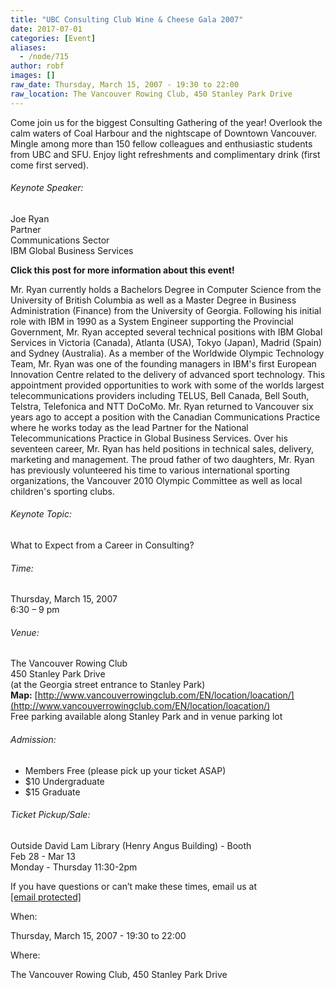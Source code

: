 ```yaml
---
title: "UBC Consulting Club Wine & Cheese Gala 2007"
date: 2017-07-01
categories: [Event]
aliases:
  - /node/715
author: robf
images: []
raw_date: Thursday, March 15, 2007 - 19:30 to 22:00
raw_location: The Vancouver Rowing Club, 450 Stanley Park Drive
---
```


Come join us for the biggest Consulting Gathering of the year!
Overlook the calm waters of Coal Harbour and the nightscape of Downtown Vancouver.
Mingle among more than 150 fellow colleagues and enthusiastic students from UBC and SFU.
Enjoy light refreshments and complimentary drink (first come first served).

###### Keynote Speaker:
Joe Ryan \
Partner \
Communications Sector \
IBM Global Business Services

**Click this post for more information about this event!**

Mr. Ryan currently holds a Bachelors Degree in Computer Science from the
University of British Columbia as well as a Master Degree in Business
Administration (Finance) from the University of Georgia. Following his
initial role with IBM in 1990 as a System Engineer supporting the Provincial
Government, Mr. Ryan accepted several technical positions with IBM Global
Services in Victoria (Canada), Atlanta (USA), Tokyo (Japan), Madrid (Spain)
and Sydney (Australia). As a member of the Worldwide Olympic Technology
Team, Mr. Ryan was one of the founding managers in IBM's first European
Innovation Centre related to the delivery of advanced sport technology.
This appointment provided opportunities to work with some of the worlds
largest telecommunications providers including TELUS, Bell Canada, Bell
South, Telstra, Telefonica and NTT DoCoMo. Mr. Ryan returned to Vancouver
six years ago to accept a position with the Canadian Communications Practice
where he works today as the lead Partner for the National Telecommunications
Practice in Global Business Services. Over his seventeen career, Mr. Ryan
has held positions in technical sales, delivery, marketing and management.
The proud father of two daughters, Mr. Ryan has previously volunteered his
time to various international sporting organizations, the Vancouver 2010
Olympic Committee as well as local children's sporting clubs.

###### Keynote Topic:
What to Expect from a Career in Consulting?

###### Time:
Thursday, March 15, 2007 \
6:30 – 9 pm

###### Venue:
The Vancouver Rowing Club \
450 Stanley Park Drive \
(at the Georgia street entrance to Stanley Park) \
**Map:** [http://www.vancouverrowingclub.com/EN/location/loacation/](http://www.vancouverrowingclub.com/EN/location/loacation/) \
Free parking available along Stanley Park and in venue parking lot

###### Admission:
- Members Free (please pick up your ticket ASAP)
- $10 Undergraduate
- $15 Graduate

###### Ticket Pickup/Sale:
Outside David Lam Library (Henry Angus Building) - Booth \
Feb 28 - Mar 13 \
Monday - Thursday 11:30-2pm

If you have questions or can’t make these times, email us at [\[email protected\]](/cdn-cgi/l/email-protection#73101c1d00061f071a1d14101f061133141e121a1f5d101c1e)

When: 

Thursday, March 15, 2007 - 19:30 to 22:00

Where: 

The Vancouver Rowing Club, 450 Stanley Park Drive
